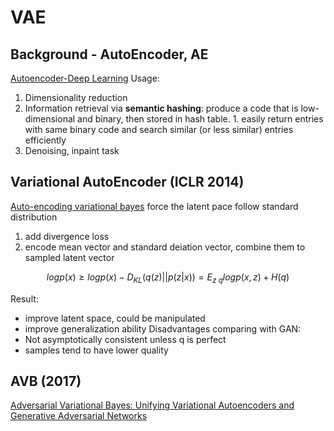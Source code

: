 # VAE
## Background - AutoEncoder, AE
[Autoencoder-Deep Learning](https://www.deeplearningbook.org/contents/autoencoders.html)
Usage:
1. Dimensionality reduction
2. Information retrieval via **semantic hashing**: produce a code that is low-dimensional and binary, then stored in hash table. 1. easily return entries with same binary code and search similar (or less similar) entries efficiently
3. Denoising, inpaint task

## Variational AutoEncoder (ICLR 2014)
[Auto-encoding variational bayes](https://arxiv.org/abs/1312.6114)
force the latent pace follow standard distribution
1. add divergence loss
2. encode mean vector and standard deiation vector, combine them to sampled latent vector
```math
log p(x) \geq log p(x) - D_{KL}(q(z)||p(z|x)) = E_{z~q} log p(x,z) + H(q)
```
Result:
* improve latent space, could be manipulated
* improve generalization ability
Disadvantages comparing with GAN:
* Not asymptotically consistent unless q is perfect
* samples tend to have lower quality

## AVB (2017)
[Adversarial Variational Bayes: Unifying Variational Autoencoders and Generative Adversarial Networks](https://arxiv.org/abs/1701.04722)
